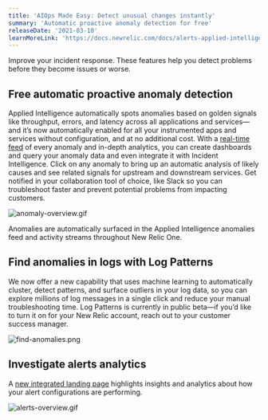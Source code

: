 ```yaml
---
title: 'AIOps Made Easy: Detect unusual changes instantly'
summary: 'Automatic proactive anomaly detection for free'
releaseDate: '2021-03-10'
learnMoreLink: 'https://docs.newrelic.com/docs/alerts-applied-intelligence/applied-intelligence/proactive-detection/proactive-detection-applied-intelligence/'
---
```


Improve your incident response. These features help you detect problems before they become issues or worse. 

## Free automatic proactive anomaly detection

Applied Intelligence automatically spots anomalies based on golden signals like throughput, errors, and latency across all applications and services—and it’s now automatically enabled for all your instrumented apps and services without configuration, and at no additional cost. With a [real-time feed](https://one.nr/01qwL999rR5) of every anomaly and in-depth analytics, you can create dashboards and query your anomaly data and even integrate it with Incident Intelligence. Click on any anomaly to bring up an automatic analysis of likely causes and see related signals for upstream and downstream services. Get notified in your collaboration tool of choice, like Slack so you can troubleshoot faster and prevent potential problems from impacting customers.

![anomaly-overview.gif](./images/anomaly-overview.gif "Anomaly Overview and Analysis")

Anomalies are automatically surfaced in the Applied Intelligence anomalies feed and activity streams throughout New Relic One. 

## Find anomalies in logs with Log Patterns 

We now offer a new capability that uses machine learning to automatically cluster, detect patterns, and surface outliers in your log data, so you can explore millions of log messages in a single click and reduce your manual troubleshooting time. Log Patterns is currently in public beta—if you’d like to turn it on for your New Relic account, reach out to your customer success manager. 

![find-anomalies.png](./images/find-anomalies.png "Find anomalies")

## Investigate alerts analytics

A [new integrated landing page](https://one.nr/0X8woKKdqwx) highlights insights and analytics about how your alert configurations are performing.

![alerts-overview.gif](./images/alerts-overview.gif "Alerts and AI overview")